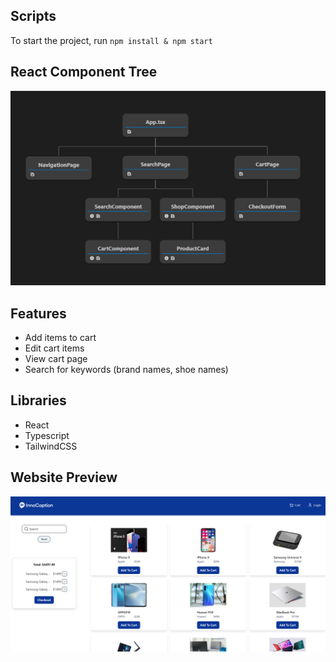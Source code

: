 ## Scripts
To start the project, run `npm install & npm start`

## React Component Tree
![](./src/assets/react_component.png)

## Features
- Add items to cart
- Edit cart items
- View cart page
- Search for keywords (brand names, shoe names)

## Libraries
- React
- Typescript
- TailwindCSS


## Website Preview
![](./src/assets/website_preview.png)
